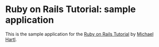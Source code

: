 # Ruby on Rails Tutorial: sample application

This is the sample application for the [Ruby on Rails Tutorial](https://railstutorial.org/) by [Michael Hartl](https://michaelhartl.com/).